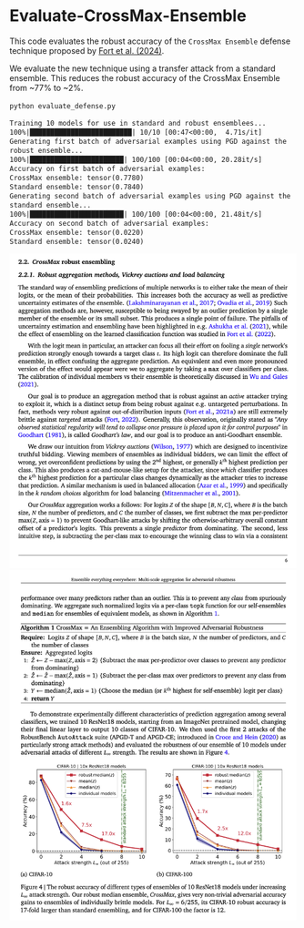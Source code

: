 # Evaluate-CrossMax-Ensemble

This code evaluates the robust accuracy of the `CrossMax Ensemble` defense technique proposed by [Fort et al. (2024)](https://arxiv.org/pdf/2408.05446).

We evaluate the new technique using a transfer attack from a standard ensemble. This reduces the
robust accuracy of the CrossMax Ensemble from ~77% to ~2%.


`python evaluate_defense.py`

```
Training 10 models for use in standard and robust ensemblees...
100%|█████████████████████████| 10/10 [00:47<00:00,  4.71s/it]
Generating first batch of adversarial examples using PGD against the robust ensemble...
100%|███████████████████████| 100/100 [00:04<00:00, 20.28it/s]
Accuracy on first batch of adversarial examples:
CrossMax ensemble: tensor(0.7780)
Standard ensemble: tensor(0.7840)
Generating second batch of adversarial examples using PGD against the standard ensemble...
100%|███████████████████████| 100/100 [00:04<00:00, 21.48it/s]
Accuracy on second batch of adversarial examples:
CrossMax ensemble: tensor(0.0220)
Standard ensemble: tensor(0.0240)
```

![](imgs/fort2024a.png)
![](imgs/fort2024b.png)


